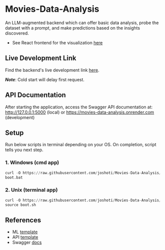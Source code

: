# Movies-Data-Analysis
An LLM-augmented backend which can offer basic data analysis, probe the dataset with a prompt, and make predictions based on the insights discovered.

- See React frontend for the visualization [here](https://github.com/joshoti/Movies-Data-Visualization)

## Live Development Link
Find the backend's live development link [here](https://movies-data-analysis.onrender.com). 

***Note***: Cold start will delay first request.

## API Documentation
After starting the application, access the Swagger API documentation at: http://127.0.0.1:5000 (local) or https://movies-data-analysis.onrender.com (development)

## Setup
Run below scripts in terminal depending on your OS. On completion, script tells you next step.
### 1. Windows (cmd app)
```py
curl -O https://raw.githubusercontent.com/joshoti/Movies-Data-Analysis/HEAD/boot.bat
boot.bat
```

### 2. Unix (terminal app)
```py
curl -O https://raw.githubusercontent.com/joshoti/Movies-Data-Analysis/HEAD/boot.sh
source boot.sh
```


## References
- ML [template](https://github.com/datalumina/datalumina-project-template)
- API [template](https://github.com/miguelgrinberg/microblog/blob/main/tests.py)
- Swagger [docs](https://swagger.io/docs/specification/v3_0/adding-examples/)
